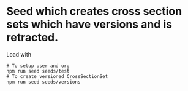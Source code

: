 # Seed which creates cross section sets which have versions and is retracted.

Load with

```shell
# To setup user and org
npm run seed seeds/test
# To create versioned CrossSectionSet
npm run seed seeds/versions
```
